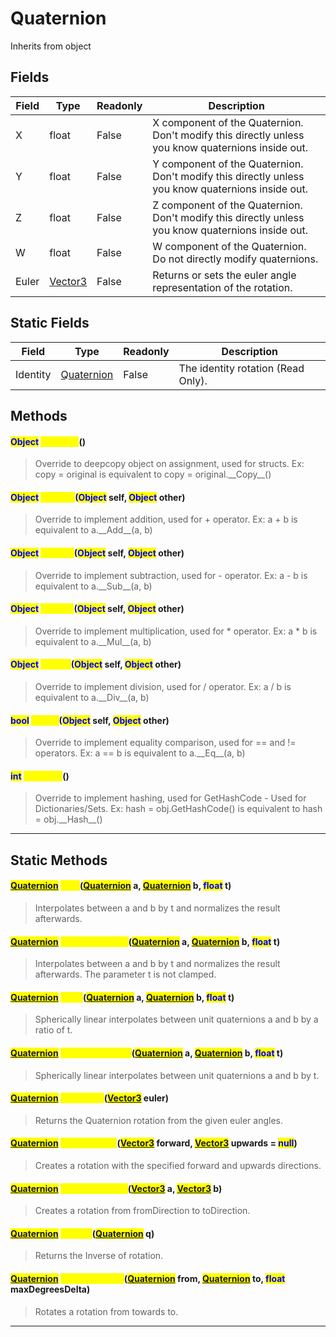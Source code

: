 # Quaternion
Inherits from object
## Fields
|Field|Type|Readonly|Description|
|---|---|---|---|
|X|float|False|X component of the Quaternion. Don't modify this directly unless you know quaternions inside out.|
|Y|float|False|Y component of the Quaternion. Don't modify this directly unless you know quaternions inside out.|
|Z|float|False|Z component of the Quaternion. Don't modify this directly unless you know quaternions inside out.|
|W|float|False|W component of the Quaternion. Do not directly modify quaternions.|
|Euler|[Vector3](../objects/Vector3.md)|False|Returns or sets the euler angle representation of the rotation.|
## Static Fields
|Field|Type|Readonly|Description|
|---|---|---|---|
|Identity|[Quaternion](../objects/Quaternion.md)|False|The identity rotation (Read Only).|
## Methods
#### <mark style="color:blue;">Object</mark> <mark style="color:yellow;">\_\_Copy\_\_</mark>()
> Override to deepcopy object on assignment, used for structs. Ex: copy = original is equivalent to copy = original.\_\_Copy\_\_()
#### <mark style="color:blue;">Object</mark> <mark style="color:yellow;">\_\_Add\_\_</mark>(<mark style="color:blue;">Object</mark> self, <mark style="color:blue;">Object</mark> other)
> Override to implement addition, used for + operator. Ex: a + b is equivalent to a.\_\_Add\_\_(a, b)
#### <mark style="color:blue;">Object</mark> <mark style="color:yellow;">\_\_Sub\_\_</mark>(<mark style="color:blue;">Object</mark> self, <mark style="color:blue;">Object</mark> other)
> Override to implement subtraction, used for - operator. Ex: a - b is equivalent to a.\_\_Sub\_\_(a, b)
#### <mark style="color:blue;">Object</mark> <mark style="color:yellow;">\_\_Mul\_\_</mark>(<mark style="color:blue;">Object</mark> self, <mark style="color:blue;">Object</mark> other)
> Override to implement multiplication, used for * operator. Ex: a * b is equivalent to a.\_\_Mul\_\_(a, b)
#### <mark style="color:blue;">Object</mark> <mark style="color:yellow;">\_\_Div\_\_</mark>(<mark style="color:blue;">Object</mark> self, <mark style="color:blue;">Object</mark> other)
> Override to implement division, used for / operator. Ex: a / b is equivalent to a.\_\_Div\_\_(a, b)
#### <mark style="color:blue;">bool</mark> <mark style="color:yellow;">\_\_Eq\_\_</mark>(<mark style="color:blue;">Object</mark> self, <mark style="color:blue;">Object</mark> other)
> Override to implement equality comparison, used for == and != operators. Ex: a == b is equivalent to a.\_\_Eq\_\_(a, b)
#### <mark style="color:blue;">int</mark> <mark style="color:yellow;">\_\_Hash\_\_</mark>()
> Override to implement hashing, used for GetHashCode - Used for Dictionaries/Sets. Ex: hash = obj.GetHashCode() is equivalent to hash = obj.\_\_Hash\_\_()

---

## Static Methods
#### <mark style="color:blue;">[Quaternion](../objects/Quaternion.md)</mark> <mark style="color:yellow;">Lerp</mark>(<mark style="color:blue;">[Quaternion](../objects/Quaternion.md)</mark> a, <mark style="color:blue;">[Quaternion](../objects/Quaternion.md)</mark> b, <mark style="color:blue;">float</mark> t)
> Interpolates between a and b by t and normalizes the result afterwards.
#### <mark style="color:blue;">[Quaternion](../objects/Quaternion.md)</mark> <mark style="color:yellow;">LerpUnclamped</mark>(<mark style="color:blue;">[Quaternion](../objects/Quaternion.md)</mark> a, <mark style="color:blue;">[Quaternion](../objects/Quaternion.md)</mark> b, <mark style="color:blue;">float</mark> t)
> Interpolates between a and b by t and normalizes the result afterwards. The parameter t is not clamped.
#### <mark style="color:blue;">[Quaternion](../objects/Quaternion.md)</mark> <mark style="color:yellow;">Slerp</mark>(<mark style="color:blue;">[Quaternion](../objects/Quaternion.md)</mark> a, <mark style="color:blue;">[Quaternion](../objects/Quaternion.md)</mark> b, <mark style="color:blue;">float</mark> t)
> Spherically linear interpolates between unit quaternions a and b by a ratio of t.
#### <mark style="color:blue;">[Quaternion](../objects/Quaternion.md)</mark> <mark style="color:yellow;">SlerpUnclamped</mark>(<mark style="color:blue;">[Quaternion](../objects/Quaternion.md)</mark> a, <mark style="color:blue;">[Quaternion](../objects/Quaternion.md)</mark> b, <mark style="color:blue;">float</mark> t)
> Spherically linear interpolates between unit quaternions a and b by t.
#### <mark style="color:blue;">[Quaternion](../objects/Quaternion.md)</mark> <mark style="color:yellow;">FromEuler</mark>(<mark style="color:blue;">[Vector3](../objects/Vector3.md)</mark> euler)
> Returns the Quaternion rotation from the given euler angles.
#### <mark style="color:blue;">[Quaternion](../objects/Quaternion.md)</mark> <mark style="color:yellow;">LookRotation</mark>(<mark style="color:blue;">[Vector3](../objects/Vector3.md)</mark> forward, <mark style="color:blue;">[Vector3](../objects/Vector3.md)</mark> upwards = <mark style="color:blue;">null</mark>)
> Creates a rotation with the specified forward and upwards directions.
#### <mark style="color:blue;">[Quaternion](../objects/Quaternion.md)</mark> <mark style="color:yellow;">FromToRotation</mark>(<mark style="color:blue;">[Vector3](../objects/Vector3.md)</mark> a, <mark style="color:blue;">[Vector3](../objects/Vector3.md)</mark> b)
> Creates a rotation from fromDirection to toDirection.
#### <mark style="color:blue;">[Quaternion](../objects/Quaternion.md)</mark> <mark style="color:yellow;">Inverse</mark>(<mark style="color:blue;">[Quaternion](../objects/Quaternion.md)</mark> q)
> Returns the Inverse of rotation.
#### <mark style="color:blue;">[Quaternion](../objects/Quaternion.md)</mark> <mark style="color:yellow;">RotateTowards</mark>(<mark style="color:blue;">[Quaternion](../objects/Quaternion.md)</mark> from, <mark style="color:blue;">[Quaternion](../objects/Quaternion.md)</mark> to, <mark style="color:blue;">float</mark> maxDegreesDelta)
> Rotates a rotation from towards to.

---

